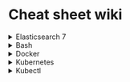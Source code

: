 # Cheat sheet wiki

<details>
  <summary>Elasticsearch 7</summary>

  ## Elasticsearch 7 

  ### Index
  #### Create
  Create an index with mappings
  ```
  PUT /transaction
{
    "mappings": {
        "dynamic": true,
        "properties" : {
            "commission" : {
                "type" : "long"
            },
            "id" : {
                "type" : "integer"
            },
            "merchant_id" : {
                "type" : "integer"
            },
            "network_transaction_id" : {
                "type" : "integer"
            },
            "user" : {
                "properties" : {
                    "user_id" : {
                        "type" : "integer"
                    },
                    "user_type" : {
                        "type" : "integer"
                    }
                }
            },
            "rate" : {
                "properties" : {
                    "rate_id" : {
                        "type" : "long"
                    },
                    "multiplier" : {
                        "type" : "float"
                    }
                }
            },
            "created_at" : {
                "type" : "date",
                "format":"yyyy-MM-dd HH:mm:ss"
            }
        }
    }
}
  ```

  #### Delete
  ```
  DELETE /transaction
  ```

  ### Mapping

  #### Mapping Types
  - Mapping types are deprecated in 6.0.0.
  - Mapping types can be compared to tables, it allows you to divide documents in to groups
  - e.g. index with a mapping type /students/student

  #### Create a mapping

  (Create an index first)

  ```
  PUT /transaction/_mapping
  {
    "properties": {
        "created_at" : {
            "type" : "date",
            "format":"yyyy-MM-dd HH:mm:ss"
        }
    }
  }
  ```
  
  ### Create documents
  ```
  POST /user/_doc/78
  {
    "user_id": 78,
    "name": "matt smith"
  }
  ```
  
  ```
  POST /transaction/_doc/1
  {
    "transaction_id": 1,
    "user_id": 78,
    "network_transaction_id": 101,
    "commission": 12
  }
  ```

  ### Search documents
  
  Returns all documents within an index
  ```
  GET /transaction/_search
  ```

  Returns a single document within an index
  ```
  GET /transaction/_doc/1
  ```

  ### Percolators
  - A percolator is a reverse search
  - We store queries as percolators and run documents against them
  - 

  ### Scripts

  Return a generated object with a boosted transaction commission

  ```
  GET /transaction/_search
  {
    "script_fields": {
        "boosted_commission": {
            "script": {
                "lang": "painless",
                "source": """
                    def tran = params._source;
                    def commission = tran.commission;
                    def variableRate = 0.95;
                    def premium = commission * 0.10;
                    def boosted = (commission * variableRate) + premium;
                    def calculation = "(commission * variableRate) + premium";

                    HashMap map = new HashMap();
                    map.put("commission", tran.commission);
                    map.put("premium", premium);
                    map.put("variableRate", variableRate);
                    map.put("boosted", boosted);
                    map.put("calculation", calculation);

                    return map;
                """
            }
        }
    }
  }
  ```

  ### References
  - https://logz.io/blog/removal-elasticsearch-mapping-types/
  - https://www.elastic.co/guide/en/elasticsearch/painless/current/painless-operators-reference.html
  - https://www.elastic.co/guide/en/elasticsearch/painless/current/painless-bucket-script-agg-context.html#painless-bucket-script-agg-context


  
</details>


<details>
  <summary>Bash</summary>

  ## Bash

  ### Nano

  | Command                 | Description                           |
  |-------------------------|---------------------------------------|
  | nano -l /path/to.file   | Open a file with line numbers         |
  | ctrl + _                | Jump to a line number                 |
  | ctrl + k                | Remove a line (go to the line first)  |
  
</details>


<details>
  <summary>Docker</summary>

  ## Docker

  ``` 
  # remove images
  docker image prune
  
  # remove volume data
  docker volume prune          

  # remove all networks
  docker network prune

  # remove dangling images
  docker rmi $(docker images -f "dangling=true" -q) --force                 
  
  # prune all
  docker rmi -f $(docker images -a -q)
  
  # execute container with different user 
  docker exec -ti --user ${USER} ${CONTAINER} bash
  
  # copy file from container to your env
  docker cp ${CONTAINER}:/${FILE_PATH} ${OUTPUT_PATH}
  
  # copy file from your env to a container
  docker cp ${OUTPUT_PATH} ${CONTAINER}:${FILE_PATH}
  
  # run query on mysql container
  docker exec -i ${CONTAINER} mysql <<< "CREATE DATABASE test;" 
  
  # backup database
  docker exec ${CONTAINER} /usr/bin/mysqldump -u root --password=root ${DATABASE} > ${OUTPUT_PATH}

  # restore database
  cat ${FILE_PATH} | docker exec -i ${CONTAINER} /usr/bin/mysql -u root --password=root ${DATABASE}
  
  # run doctrine migrations on container
  docker exec -i ${CONTAINER} /var/www/site/vendor/bin/doctrine-module m:m
  
  # update config file and restart apache
  docker exec -ti ${CONTAINER} bash -c "echo 'xdebug.remote_host = 172.17.0.1' >> /etc/php/7.1/mods-available/xdebug.ini && service apache2 reload"
  ```
</details>

<details>
  <summary>Kubernetes</summary>

  ## Kubernetes

</details>

<details>
  <summary>Kubectl</summary>
  
  ## Kubectl

  ```
  # exec on to container on namespace
  kubectl exec -ti --namespace=${NAMESPACE} ${CONTAINER} bash

  # exec mysql command on container
  kubectl exec -ti --namespace=${NAMESPACE} ${CONTAINER} mysql <<< "show tables;"

  # run commands on container
  kubectl exec -ti --namespace=${NAMESPACE} ${CONTAINER} -- bash -c "echo 'hello world'"

  # backup database on mysql container
  kubectl exec -ti --namespace=${NAMESPACE} ${CONTAINER} -- bash -c "mysql -u root --password=root ${DATABASE} < ~/${DATABASE}.sql" 

  # exec from specific container
  kubectl exec -ti --namespace=${NAMESPACE} --container=${CONTAINER} ${POD} bash

  # Flush redis cache
  kubectl exec -ti --namespace=${NAMESPACE} ${CONTAINER} redis-cli FLUSHALL

  # list clusters
  kubectl config get-contexts

  # list pods on a namespace
  kubectl get pods --context=${CONTEXT} --namespace=${NAMESPACE}

  # view all of the containers in a pod.
  kubectl describe pod/${POD} --namespace=${NAMESPACE}

  # view logs of a pod
  kubectl logs -f --namespace=${NAMESPACE} ${POD}

  # log output from specific container
  kubectl logs -f --namespace=${NAMESPACE} --container=${CONTAINER} ${POD}

  # delete pods that have the `CrashLoopBackOff` status
  kubectl delete pod --namespace=${NAMESPACE} `kubectl get pods | awk '$3 == "CrashLoopBackOff" {print $1}'`
  ```
</details>